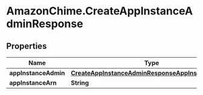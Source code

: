 # AmazonChime.CreateAppInstanceAdminResponse

## Properties

Name | Type | Description | Notes
------------ | ------------- | ------------- | -------------
**appInstanceAdmin** | [**CreateAppInstanceAdminResponseAppInstanceAdmin**](CreateAppInstanceAdminResponseAppInstanceAdmin.md) |  | [optional] 
**appInstanceArn** | **String** |  | [optional] 


